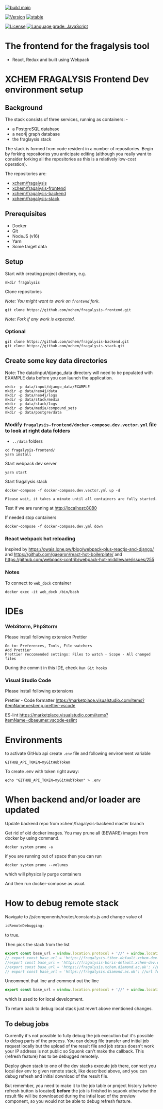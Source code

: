 [![build main](https://github.com/xchem/fragalysis-frontend/actions/workflows/build-main.yaml/badge.svg)](https://github.com/xchem/fragalysis-frontend/actions/workflows/build-main.yaml)

[![Version](http://img.shields.io/badge/version-0.1.0-blue.svg?style=flat)](https://github.com/xchem/fragalysis-frontend)
[![stable](http://badges.github.io/stability-badges/dist/stable.svg)](http://github.com/badges/stability-badges)

[![License](http://img.shields.io/badge/license-MIT-blue.svg?style=flat)](https://github.com/xchem/fragalysis-frontend/blob/master/LICENSE)
[![Language grade: JavaScript](https://img.shields.io/lgtm/grade/javascript/g/xchem/fragalysis-frontend.svg?logo=lgtm&logoWidth=18)](https://lgtm.com/projects/g/xchem/fragalysis-frontend/context:javascript)

# The frontend for the fragalysis tool

- React, Redux and built using Webpack

# XCHEM FRAGALYSIS Frontend Dev environment setup

## Background

The stack consists of three services, running as containers: -

- a PostgreSQL database
- a neo4j graph database
- the fraglaysis stack

The stack is formed from code resident in a number of repositories.
Begin by forking repositories you anticipate editing (although you really want
to consider forking all the repositories as this is a relatively low-cost
operation).

The repositories are:

- [xchem/fragalysis](https://github.com/xchem/fragalysis)
- [xchem/fragalysis-frontend](https://github.com/xchem/fragalysis-frontend)
- [xchem/fragalysis-backend](https://github.com/xchem/fragalysis-backend)
- [xchem/fragalysis-stack](https://github.com/xchem/fragalysis-stack)

## Prerequisites

- Docker
- Git
- NodeJS (v16)
- Yarn
- Some target data

## Setup

Start with creating project directory, e.g.

```
mkdir fragalysis
```

Clone repositories

_Note: You might want to work on `frontend` fork._

```
git clone https://github.com/xchem/fragalysis-frontend.git
```

_Note: Fork if any work is expected._

### Optional

```
git clone https://github.com/xchem/fragalysis-backend.git
git clone https://github.com/xchem/fragalysis-stack.git
```

## Create some key data directories

Note: The data/input/django_data directory will need to be populated with EXAMPLE data before you can launch the application.

```
mkdir -p data/input/django_data/EXAMPLE
mkdir -p data/neo4j/data
mkdir -p data/neo4j/logs
mkdir -p data/stack/media
mkdir -p data/stack/logs
mkdir -p data/media/compound_sets
mkdir -p data/postgre/data
```

### Modify `fragalysis-frontend/docker-compose.dev.vector.yml` file to look at right data folders

- `../data` folders

```
cd fragalysis-frontend/
yarn install
```

Start webpack dev server

```
yarn start
```

Start fragalysis stack

```
docker-compose -f docker-compose.dev.vector.yml up -d
```

`Please wait, it takes a minute until all containers are fully started.`

Test if we are running at [http://localhost:8080](http://localhost:8080)

If needed stop containers

```
docker-compose -f docker-compose.dev.yml down
```

### React webpack hot reloading

Inspired by https://owais.lone.pw/blog/webpack-plus-reactjs-and-django/ and https://github.com/gaearon/react-hot-boilerplate/ and https://github.com/webpack-contrib/webpack-hot-middleware/issues/255

### Notes

To connect to `web_dock` container

```
docker exec -it web_dock /bin/bash
```

# IDEs

### WebStorm, PhpStorm

Please install following extension Prettier

```
Go to: Preferences, Tools, File watchers
Add Prettier
Prettier reccomended settings: Files to watch - Scope - All changed files
```

During the commit in this IDE, check `Run Git hooks`

### Visual Studio Code

Please install following extensions

Prettier - Code formatter https://marketplace.visualstudio.com/items?itemName=esbenp.prettier-vscode

ES-lint https://marketplace.visualstudio.com/items?itemName=dbaeumer.vscode-eslint

# Environments

to activate GitHub api create `.env` file and following environment variable

```
GITHUB_API_TOKEN=myGitHubToken
```

To create .env with token right away:

```
echo "GITHUB_API_TOKEN=myGitHubToken" > .env
```

# When backend and/or loader are updated

Update backend repo from xchem/fragalysis-backend master branch

Get rid of old docker images. You may prune all (BEWARE) images from docker by using command.

```
docker system prune -a
```

if you are running out of space then you can run

```
docker system prune --volumes
```

which will physically purge containers

And then run docker-compose as usual.

# How to debug remote stack

Navigate to /js/components/routes/constants.js and change value of

```js
isRemoteDebugging;
```

to true.

Then pick the stack from the list

```js
export const base_url = window.location.protocol + '//' + window.location.host; //url for local developement
// export const base_url = 'https://fragalysis-tibor-default.xchem-dev.diamond.ac.uk'; //url for debugging on main dev pod
//export const base_url = 'https://fragalysis-boris-default.xchem-dev.diamond.ac.uk'; //url for debugging on secondary dev pod
//export const base_url = 'https://fragalysis.xchem.diamond.ac.uk'; //url for debugging staging
// export const base_url = 'https://fragalysis.diamond.ac.uk'; //url for debugging production
```

Uncomment that line and comment out the line

```js
export const base_url = window.location.protocol + '//' + window.location.host; //url for local developement
```

which is used to for local development.

To return back to debug local stack just revert above mentioned changes.

## To debug jobs

Currently it's not possible to fully debug the job execution but it's possible to debug parts of the process.
You can debug file transfer and initial job request locally but the upload of the result file and job status
doesn't work your IP address is not public so Squonk can't make the callback. This (refresh feature) has to be debugged remotely.

Deploy given stack to one of the dev stacks execute job there, connect you local dev env to given remote stack,
like described above, and you can debug refresh and initial download of the result file.

But remember, you need to make it to the job table or project history (where refresh button is located) **before** the job is finished in squonk otherwise the result file will be downloaded during the intial load of the preview component, so you would not be able to debug refresh feature.
